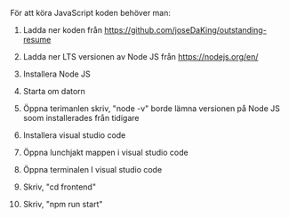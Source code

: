 För att köra JavaScript koden behöver man:

1. Ladda ner koden från https://github.com/joseDaKing/outstanding-resume

2. Ladda ner LTS versionen av Node JS från https://nodejs.org/en/

3. Installera Node JS

4. Starta om datorn

5. Öppna terimanlen skriv, "node -v" borde lämna versionen på Node JS soom installerades från tidigare

6. Installera visual studio code

7. Öppna lunchjakt mappen i visual studio code

8. Öppna terminalen I visual studio code 

9. Skriv, "cd frontend"

10. Skriv, "npm run start"